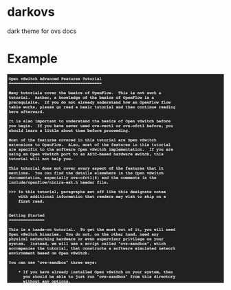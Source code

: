 # darkovs
dark theme for ovs docs


# Example
![docs screenshot](https://raw.githubusercontent.com/evanscottgray/darkovs/master/ovs_ss1.png)
